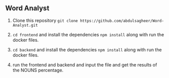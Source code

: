 ## Word Analyst

1. Clone this repository `git clone https://github.com/abdulsagheer/Word-Analyst.git`

2. `cd frontend` and install the dependencies `npm install` along with run the docker files.

3. `cd backend` and install the dependencies `npm install` along with run the docker files.

4. run the frontend and backend and input the file and get the results of the NOUNS percentage.
